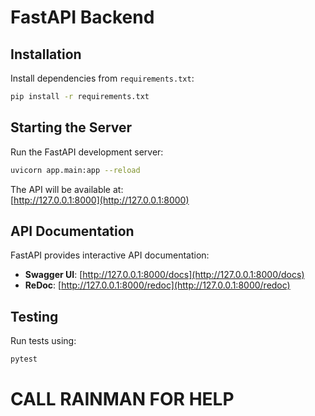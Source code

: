 # FastAPI Backend

## Installation

Install dependencies from `requirements.txt`:
```bash
pip install -r requirements.txt
```

## Starting the Server

Run the FastAPI development server:
```bash
uvicorn app.main:app --reload
```

The API will be available at:  
[http://127.0.0.1:8000](http://127.0.0.1:8000)

## API Documentation

FastAPI provides interactive API documentation:

- **Swagger UI**: [http://127.0.0.1:8000/docs](http://127.0.0.1:8000/docs)  
- **ReDoc**: [http://127.0.0.1:8000/redoc](http://127.0.0.1:8000/redoc)  

## Testing

Run tests using:
```bash
pytest
```


# CALL RAINMAN FOR HELP 